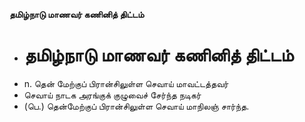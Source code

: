 **தமிழ்நாடு மாணவர் கணினித் திட்டம்**
- # தமிழ்நாடு மாணவர் கணினித் திட்டம்
- n. தென் மேற்குப் பிரான்சிலுள்ள செவாய் மாவட்டத்தவர்
- செவாய் நாடக அரங்குக் குழுவைச் சேர்ந்த நடிகர்
- (பெ.) தென்மேற்குப் பிரான்சிலுள்ள செவாய் மாநிலஞ் சார்ந்த.

